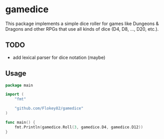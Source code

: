 # gamedice

This package implements a simple dice roller for games like Dungeons & Dragons and other RPGs that use all kinds of dice (D4, D8, ..., D20, etc.).

## TODO

* add lexical parser for dice notation (maybe)

## Usage

```go
package main

import (
	"fmt"

	"github.com/Flokey82/gamedice"
)

func main() {
	fmt.Println(gamedice.Roll(3, gamedice.D4, gamedice.D12))
}
```
